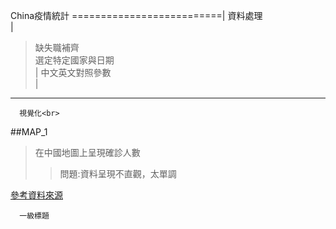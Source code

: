 China疫情統計
==========================|
      資料處理<br>         |

>缺失職補齊<br>
>選定特定國家與日期<br>|
>中文英文對照參數<br>|
------------------------

      視覺化<br>

##MAP_1
>在中國地圖上呈現確診人數
>>問題:資料呈現不直觀，太單調
>

   [參考資料來源](https://kknews.cc/zh-tw/code/44vlokq.html"哈囉")


      一級標題  
